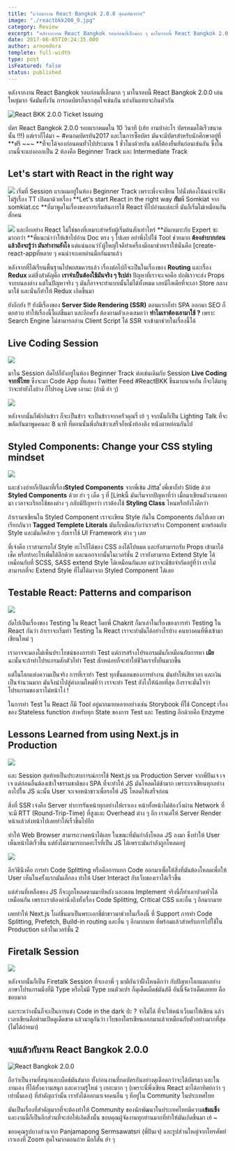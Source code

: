 ```yaml
---
title: "แว่บมางาน React Bangkok 2.0.0 สุดมหัศจรรย์"
image: "./reactbkk200_9.jpg"
category: Review
excerpt: "หลังจากงาน React Bangkok รอบก่อนที่เล็กมาก ๆ มาในรอบนี้ React Bangkok 2.0.0 เล่นใหญ่มาก จัดมันทั้งวัน การกดบัตรก็นรกสุดใจเช่นกัน แย่งกันแทบจะกินหัวกัน"
date: 2017-06-05T10:24:35.000
author: arnondora
templete: full-width
type: post
isFeatured: false
status: published
---
```


หลังจากงาน React Bangkok รอบก่อนที่เล็กมาก ๆ มาในรอบนี้ React Bangkok 2.0.0 เล่นใหญ่มาก จัดมันทั้งวัน การกดบัตรก็นรกสุดใจเช่นกัน แย่งกันแทบจะกินหัวกัน

![React BKK 2.0.0 Ticket Issuing](./React_BKK_200_1.jpg)

บัตร React Bangkok 2.0.0 รอบแรกหมดใน 10 วินาที (เฮ้ย งานบ้าอะไร บัตรหมดได้เร็วขนาดนั้น !!!) แต่เราก็ได้มา ~ \#คนกดบัตรทัน2017 และในการซื้อบัตร มันจะมีบัตรสำหรับนักศึกษาอยู่ที่ **ฟรี ~~~ **ที่จะได้จองก่อนคนทั่วไปประมาณ 1 ชั่วโมงด้วยกัน แต่ก็ต้องยืนยันก่อนเช่นกัน ซึ่งในงานนี้จะแบ่งออกเป็น 2 ห้องคือ Beginner Track และ Intermediate Track

## Let's start with React in the right way
![](./reactbkk200_1.jpg)
เริ่มที่ Session แรกผมอยู่ในห้อง Beginner Track เพราะพึ่งจะเขียน ไปนั่งห้องโน้นน่าจะฟังไม่รู้เรื่อง TT เปิดมาด้วยเรื่อง **Let's start React in the right way **กับ**พี่ Somkiat จาก somkiat.cc **ที่มาพูดในเรื่องของการเริ่มต้นการใช้ React ที่ไปอ่านแต่ละที่ มันก็เริ่มไม่เหมือนกันสักคน

![](./create_react_app_repository.png)
และอีกอย่าง React ไม่ใช่ของที่เหมาะสำหรับผู้เริ่มต้นสักเท่าไหร่ **มันเหมาะกับ Expert ซะมากกว่า **พี่แนะนำว่าให้เข้าไปอ่าน Doc ตรง ๆ ไปเลย อย่าพึ่งไปใช้ Tool ช่วยมาก **ต้องลำบากก่อนแล้วถึงจะรู้ว่า มันทำงานยังไง** แต่แน่นอนว่า ีผู้ใหญ่ใจดีทำเครื่องมือมาช่วยเราให้นั่นคือ [create-react-appที่หลาย ๆ คนน่าจะเคยผ่านมือกันมาแล้ว

หลังจากที่ได้เรียนพื้นฐานไปพอสมควรแล้ว เรื่องต่อไปก็จะเป็นในเรื่องของ **Routing** และเรื่อง **Redux** แต่สิ่งสำคัญคือ **เราจำเป็นต้องใช้มันจริง ๆ รึเปล่า** ปัญหาที่เราจะเจอคือ ปกติเราจะส่ง Props จากบนลงล่าง แต่ในปัญหาจริง ๆ มันก็อาจจะทำแบบนั้นไม่ได้ทั้งหมด เลยมีไอเดียที่จะเอา Store กลางมาใช้ และนั่นก็ทำให้ Redux เกิดขึ้นมา

ยังอีกยัง !! ยังมีเรื่องของ **Server Side Rendering (SSR)** ตอนแรกก็ทำ SPA ออกมา SEO ก็ตกฮวบ ทำให้เรื่องนี้โผล่ขึ้นมา และอีกครั้ง ต้องถามตัวเองเสมอว่า **ทำไมเราต้องเอามาใช้ ?** เพราะ Search Engine ไม่สามารถอ่าน Client Script ได้ SSR จะเข้ามาช่วยในเรื่องนี้ได้

## Live Coding Session
![](./reactbkk200_2.jpg)

มาใน Session ถัดไปก็ยังอยู่ในห้อง Beginner Track ต่อเช่นเดิมกับ Session **Live Coding จากพี่ไทย** ซึ่งจะมา Code App ที่แสดง Twitter Feed \#ReactBKK ขึ้นมาบนจอกัน ก็จะได้มาดูว่าจะทำยังไงบ้าง ก็ไปรอดู Live เอานะ (ถ้ามี ฮ่า ๆ)

![](./reactbkk200_8.jpg)

หลังจากนั้นก็พักกินข้าว ก็จะเป็นข้าว จะเป็นข้าวจากครัวคุณรี่ เย้ ๆ จากนั้นก็เป็น Lighting Talk ที่จะพลัดกันมาพูดคนละ 8 นาที ที่ตอนนั้นพึ่งกินข้าวเสร็จก็หนังท้องตึง หนังตาหย่อนกันไป

## Styled Components: Change your CSS styling mindset

![](./React_BKK_200_2.png)

และช่วงบ่ายก็เปิดมาที่เรื่อง**Styled Components** จากพี่เข้ม Jitta ึ่งพี่เขาก็ทำ Slide ด้วย **Styled Components** ด้วย ฮ่า ๆ เด็ด ๆ ที่ [Linkนี้ มันเริ่มจากปัญหาที่ว่า เมื่อมาเขียนตัวงานออกมา เวลาจะเรียกใช้ของต่าง ๆ กลับมีปัญหาว่า เราต้องใช้ **Styling Class** ไหนหรือยังไงดีกว่า

ถ้าเรามาเขียนใน Styled Component เราจะเขียน Style กันใน Components กันไปเลย เขาเรียกกันวา **Tagged Templete Literals** มันก็เหมือนกับว่าเราสร้าง Component มาพร้อมกับ Style และมันก็คล้าย ๆ กับเราใช้ UI Framework ต่าง ๆ เลย

ที่เจ๋งคือ เราสามารถใส่ Style อะไรก็ได้ของ CSS ลงได้ไปหมด และยังสามารถรับ Props เข้ามาได้เช็ค หรือทำอะไรเพิ่มได้อีกด้วย และนอกจากนั้นในเวอร์ชั่น 2 เรายังสามารถ Extend Style ได้เหมือนกับที่ SCSS, SASS extend Style ได้เหมือนกันเลย แต่ว่าจะมีข้อจำกัดอยู่ที่ว่า เราไม่สามารถที่จะ Extend Style ที่ไม่ได้มาจาก Styled Component ได้เลย

## Testable React: Patterns and comparison

![](./reactbkk200_3.jpg)

ถัดไปเป็นเรื่องของ Testing ใน React โดยพี่ Chakrit ก็มาเล่าในเรื่องของการทำ Testing ใน React กันว่า ถ้าเราจะเริ่มทำ Testing ใน React เราจะทำมันได้อย่างไรบ้าง คนบางคนที่พึ่งเข้ามาเขียนใหม่ ๆ

เราอาจจะมองไม่เห็นประโยชน์ของการทำ Test แต่การสร้างโปรแกรมมันก็เหมือนกับการหา **เมีย** ฉะนั้นจะถ้าทำโปรแกรมสักตัวก็ทำ Test สักหน่อยก็จะทำให้ชีวิตเรายั่งยืนมากขึ้น

แต่ในโลกแห่งความเป็นจริง การที่เราทำ Test ทุกขั้นตอนของการทำงาน มันทำให้เสียเวลา และเงินเป็นจำนวนมาก มันจึงนำไปสู่คำถามใหม่ที่ว่า เราจะทำ Test ยังไงให้น้อยที่สุด ถึงราจะมั่นใจว่า โปรแกรมของเราไม่หน้าโง่ !

ในการทำ Test ใน React ก็มี Tool อยู่มากมายหลายอย่างเช่น Storybook ที่ใช้ Concept เรื่องของ Stateless function  สำหรับทุก State ของการ Test และ Testing อีกด้วยคือ Enzyme

## Lessons Learned from using Next.js in Production

![](./reactbkk200_4.jpg)

และ Session สุดท้ายเป็นประสบการณ์การใช้ Next.js  บน Production Server จากพี่ปันเจ เจ เจ แต่ก่อนอื่นต้องเข้าใจธรรมชาติของ SPA ที่จะทำให้ JS มันโหลดได้ช้ามาก เพราะเราเขียนทุกอย่างลงไปใน JS ฉะนั้น User จะเจอหน้าขาวเพื่อรอให้ JS โหลดให้เสร็จก่อน

สิ่งที่ SSR เจ๋งคือ Server ทำการรันหน้าทุกอย่างให้เราเอง หน้าทั้งหน้าไม่ต้องวิ่งผ่าน Network ที่จะมี RTT (Round-Trip-Time) ที่สูงและ Overhead ต่าง ๆ อีก เราแค่ให้ Server Render หน้าแล้วส่งหน้าไปเลยทำให้เร็วขึ้นไปอีก

ทำให้ Web Browser สามารถวาดหน้าได้เลย ในขณะที่มันกำลังโหลด JS ลงมา ซึ่งทำให้ User เห็นหน้าได้เร็วขึ้น แต่ยังไม่สามารถกดอะไรที่เป็น JS ได้เพราะมันกำลังถูกโหลดอยู่

![](./reactbkk200_5.jpg)

อีกวิธีนึงคือ การทำ Code Splitting หรือคือการแยก Code ออกมาเพื่อให้สิ่งที่มันต้องโหลดเพื่อให้ User เห็นในครั้งแรกมันเล็กลง ทำให้ User Interact กับเว็บของเราได้เร็วขึ้น

แต่ส่วนที่เหลือของ JS ก็จะถูกโหลดตามมาทีหลัง และตอน Implement จริงนี่ก็ทำเอาปวดหัวได้เหมือนกัน เพราะเราต้องคำนึงถึงทั้งเรื่อง Code Splitting, Critical CSS และอื่น ๆ อีกมากมาย

เลยทำให้ Next.js โผล่ขึ้นมาเป็นพระเอกขี่ม้าขาวมาช่วยในเรื่องนี้ ที่ Support การทำ Code Splitting, Prefetch, Build-in routing และอื่น ๆ อีกมากมาย ที่พร้อมแล้วสำหรับการไปใช้ใน Production แล้วในเวอร์ชั่น 2

## Firetalk Session
![](./reactbkk200_6.jpg)

หลังจากนั้นก็เป็น Firetalk Session ที่จะเอาพี่ ๆ มาตีกันว่าฝั่งไหนดีกว่า กับปัญหาโลกแตกอย่าง ภาษาโปรแกรมมิ่งที่มี Type หรือไม่มี Type บนตัวแปร ก็ดุเด็ดเผ็ดช์มันส์ดี อันนี้จัดว่าเด็ดเลยยย คือชอบมาก

และระหว่างนั้นก็จะเป็นการแข่ง Code in the dark ป่ะ ? จำไม่ได้ ที่จะให้หน้าเว็บมาให้เขียน แล้วเวลาเขียนคือห้ามเปิดดูเด็ดขาด แล้วมาดูกันว่า เว็บของใครเขียนออกมาแล้วเหมือนกับตัวอย่างมากที่สุด (ไม่ได้ถ่ายมา)

## จบแล้วกับงาน React Bangkok 2.0.0
![React Bangkok 2.0.0](./reactbkk200_7.jpg)

ถือว่าเป็นงานที่สนุกและเผ็ดช์มันส์มาก ทั้งก่อนงานที่กดบัตรกันอย่างดุเดือดกว่าจะได้บัตรมา และในงานเอง ที่ได้ทั้งความสนุก และความรู้ใหม่ ๆ เยอะมาก ๆ (เพราะนี่พึ่งเขียน React มาได้อาทิตย์กว่า ๆ เท่านั้นเอง) ที่สำคัญกว่านั้น เรายังได้ออกมาเจอคนอื่น ๆ ที่อยู่ใน Community ในประเทศไทย

มันเป็นเรื่องที่สำคัญมากที่จะต้องทำให้ Community ของนักพัฒนาในประเทศไทยมีความ**เข้มแข็ง**และงานนี้ก็เป็นอีกส่วนที่จะก่อให้เกิดสิ่งนั้น ขอบคุณผู้จัดงานทุกท่านมากที่ทำให้มันเกิดขึ้นมา เย้ ~

ขอบคุณรูปบางส่วนจาก Panjamapong Sermsawatsri (พี่ปันเจ) และรูปส่วนใหญ่จากโทรศัพท์เราเองที่ Zoom สุดใจมากตอนถ่าย มือก็สั่น ฮ่า ๆ

[7]: https://yanawaro.github.io/reactbkk2.0.0
